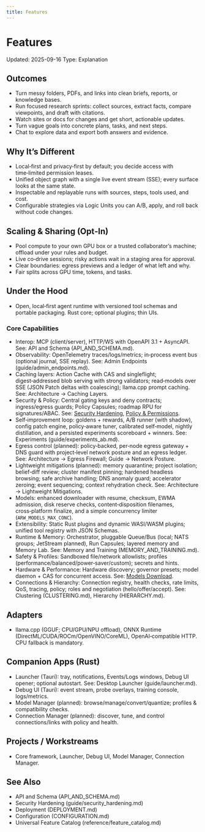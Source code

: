 ```yaml
---
title: Features
---
```


# Features

Updated: 2025-09-16
Type: Explanation

## Outcomes
- Turn messy folders, PDFs, and links into clean briefs, reports, or knowledge bases.
- Run focused research sprints: collect sources, extract facts, compare viewpoints, and draft with citations.
- Watch sites or docs for changes and get short, actionable updates.
- Turn vague goals into concrete plans, tasks, and next steps.
- Chat to explore data and export both answers and evidence.

## Why It’s Different
- Local‑first and privacy‑first by default; you decide access with time‑limited permission leases.
- Unified object graph with a single live event stream (SSE); every surface looks at the same state.
- Inspectable and replayable runs with sources, steps, tools used, and cost.
- Configurable strategies via Logic Units you can A/B, apply, and roll back without code changes.

## Scaling & Sharing (Opt‑In)
- Pool compute to your own GPU box or a trusted collaborator’s machine; offload under your rules and budget.
- Live co‑drive sessions; risky actions wait in a staging area for approval.
- Clear boundaries: egress previews and a ledger of what left and why.
- Fair splits across GPU time, tokens, and tasks.

## Under the Hood
- Open, local‑first agent runtime with versioned tool schemas and portable packaging. Rust core; optional plugins; thin UIs.

### Core Capabilities
- Interop: MCP (client/server), HTTP/WS with OpenAPI 3.1 + AsyncAPI. See: API and Schema (API_AND_SCHEMA.md).
- Observability: OpenTelemetry traces/logs/metrics; in‑process event bus (optional journal, SSE replay). See: Admin Endpoints (guide/admin_endpoints.md).
- Caching layers: Action Cache with CAS and singleflight; digest‑addressed blob serving with strong validators; read‑models over SSE (JSON Patch deltas with coalescing); llama.cpp prompt caching. See: Architecture → Caching Layers.
- Security & Policy: Central gating keys and deny contracts; ingress/egress guards; Policy Capsules; roadmap RPU for signatures/ABAC. See: [Security Hardening](guide/security_hardening.md), [Policy & Permissions](guide/policy_permissions.md).
 - Self‑improvement loop: goldens + rewards, A/B runner (with shadow), config patch engine, policy‑aware tuner, calibrated self‑model, nightly distillation, and a persisted experiments scoreboard + winners. See: Experiments (guide/experiments_ab.md).
- Egress control (planned): policy‑backed, per‑node egress gateway + DNS guard with project‑level network posture and an egress ledger. See: Architecture → Egress Firewall; Guide → Network Posture.
 - Lightweight mitigations (planned): memory quarantine; project isolation; belief‑diff review; cluster manifest pinning; hardened headless browsing; safe archive handling; DNS anomaly guard; accelerator zeroing; event sequencing; context rehydration check. See: Architecture → Lightweight Mitigations.
 - Models: enhanced downloader with resume, checksum, EWMA admission, disk reserve checks, content‑disposition filenames, cross‑platform finalize, and a simple concurrency limiter (`ARW_MODELS_MAX_CONC`).
- Extensibility: Static Rust plugins and dynamic WASI/WASM plugins; unified tool registry with JSON Schemas.
- Runtime & Memory: Orchestrator, pluggable Queue/Bus (local; NATS groups; JetStream planned), Run Capsules; layered memory and Memory Lab. See: Memory and Training (MEMORY_AND_TRAINING.md).
- Safety & Profiles: Sandboxed file/network allowlists; profiles (performance/balanced/power‑saver/custom); secrets and hints.
- Hardware & Performance: Hardware discovery; governor presets; model daemon + CAS for concurrent access. See: [Models Download](guide/models_download.md).
- Connections & Hierarchy: Connection registry, health checks, rate limits, QoS, tracing, policy; roles and negotiation (hello/offer/accept). See: Clustering (CLUSTERING.md), Hierarchy (HIERARCHY.md).

## Adapters
- llama.cpp (GGUF; CPU/GPU/NPU offload), ONNX Runtime (DirectML/CUDA/ROCm/OpenVINO/CoreML), OpenAI‑compatible HTTP. CPU fallback is mandatory.

## Companion Apps (Rust)
- Launcher (Tauri): tray, notifications, Events/Logs windows, Debug UI opener; optional autostart. See: Desktop Launcher (guide/launcher.md).
- Debug UI (Tauri): event stream, probe overlays, training console, logs/metrics.
- Model Manager (planned): browse/manage/convert/quantize; profiles & compatibility checks.
- Connection Manager (planned): discover, tune, and control connections/links with policy and health.

## Projects / Workstreams
- Core framework, Launcher, Debug UI, Model Manager, Connection Manager.

## See Also
- API and Schema (API_AND_SCHEMA.md)
- Security Hardening (guide/security_hardening.md)
- Deployment (DEPLOYMENT.md)
- Configuration (CONFIGURATION.md)
- Universal Feature Catalog (reference/feature_catalog.md)
